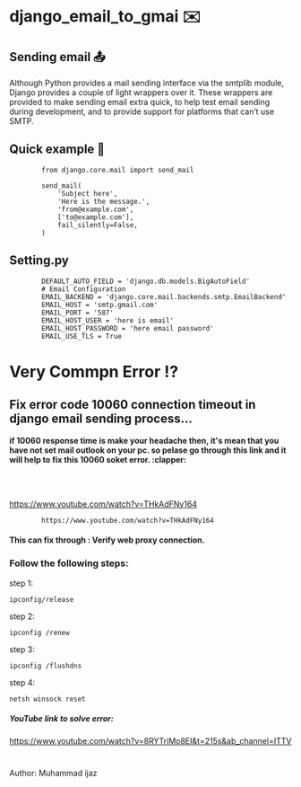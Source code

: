 # django_email_to_gmai :envelope:

## Sending email :outbox_tray:
Although Python provides a mail sending interface via the smtplib module, Django provides a couple of light wrappers over it. These wrappers are provided to make sending email extra quick, to help test email sending during development, and to provide support for platforms that can’t use SMTP.



## Quick example :truck:

            from django.core.mail import send_mail

            send_mail(
                'Subject here',
                'Here is the message.',
                'from@example.com',
                ['to@example.com'],
                fail_silently=False,
            )
            
## Setting.py
            
            DEFAULT_AUTO_FIELD = 'django.db.models.BigAutoField'
            # Email Configuration
            EMAIL_BACKEND = 'django.core.mail.backends.smtp.EmailBackend'
            EMAIL_HOST = 'smtp.gmail.com'
            EMAIL_PORT = '587'
            EMAIL_HOST_USER = 'here is email'
            EMAIL_HOST_PASSWORD = 'here email password'
            EMAIL_USE_TLS = True

# Very Commpn Error :interrobang:

## Fix error code 10060 connection timeout in django email sending process... 

<b>
if 10060 response time is make your headache then, it's mean that you have not set mail outlook on your pc. so pelase go through this link and it will help to fix this 10060 soket error. :clapper: </b>

<br> <br>

https://www.youtube.com/watch?v=THkAdFNy164
            
            https://www.youtube.com/watch?v=THkAdFNy164

#### This can fix through : Verify web proxy connection.

### Follow the following steps: 
step 1:

    ipconfig/release

step 2:

    ipconfig /renew

step 3:

    ipconfig /flushdns
  
step 4:

    netsh winsock reset


##### YouTube link to solve error:
https://www.youtube.com/watch?v=8RYTriMo8EI&t=215s&ab_channel=ITTV

#
Author: Muhammad ijaz 





